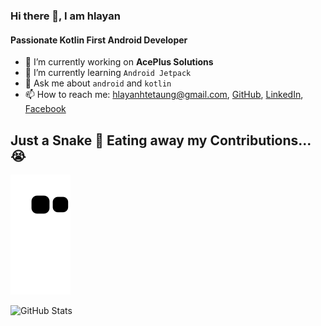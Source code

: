 ### Hi there 👋, I am hlayan
#### Passionate Kotlin First Android Developer

- 🔭 I’m currently working on **AcePlus Solutions** 
- 🌱 I’m currently learning `Android Jetpack`
- 💬 Ask me about `android` and `kotlin` 
- 📫 How to reach me: hlayanhtetaung@gmail.com, [GitHub](https://github.com/hlayan), [LinkedIn](https://www.linkedin.com/in/hlayanhtetaung), [Facebook](https://www.facebook.com/HlayanHtetAung)

## Just a Snake 🐍 Eating away my Contributions...😭
![snake gif](https://raw.githubusercontent.com/avinash-218/avinash-218/output/github-contribution-grid-snake.svg)

![GitHub Stats](https://github-readme-stats.vercel.app/api?username=hlayan&show_icons=true&count_private=true)
